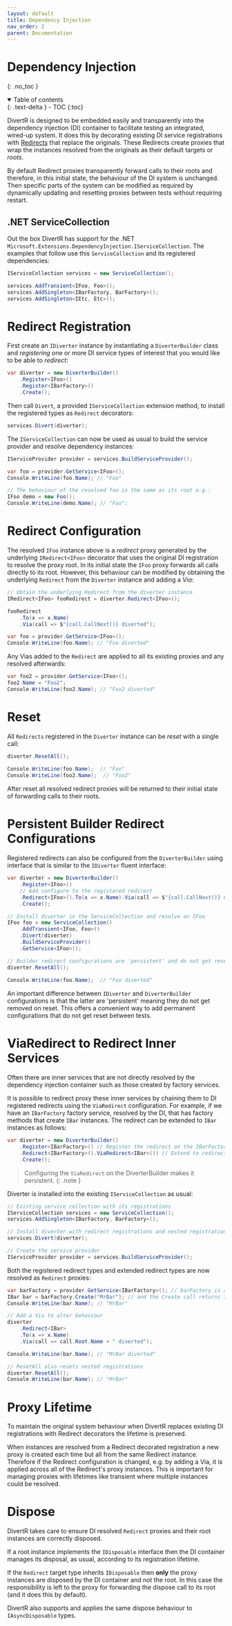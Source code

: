 ```yaml
---
layout: default
title: Dependency Injection
nav_order: 2
parent: Documentation
---
```


# Dependency Injection

{: .no_toc }

<details open markdown="block">
  <summary>
    Table of contents
  </summary>
  {: .text-delta }
- TOC
{:toc}
</details>

DivertR is designed to be embedded easily and transparently into the dependency injection (DI) container to facilitate testing an integrated, wired-up system.
It does this by decorating existing DI service registrations with [Redirects](../redirects/) that replace the originals.
These Redirects create proxies that wrap the instances resolved from the originals as their default targets or *roots*.

By default Redirect proxies transparently forward calls to their roots and therefore, in this initial state, the behaviour of the DI system is unchanged.
Then specific parts of the system can be modified as required by dynamically updating and resetting proxies between tests without requiring restart.

## .NET ServiceCollection

Out the box DivertR has support for the .NET `Microsoft.Extensions.DependencyInjection.IServiceCollection`. The examples that follow use this `ServiceCollection` and its registered dependencies:

```csharp
IServiceCollection services = new ServiceCollection();

services.AddTransient<IFoo, Foo>();
services.AddSingleton<IBarFactory, BarFactory>();
services.AddSingleton<IEtc, Etc>();
```

# Redirect Registration

First create an `IDiverter` instance by instantiating a `DiverterBuilder` class and *registering* one or more DI service types of interest that you would like to be able to *redirect*:

```csharp
var diverter = new DiverterBuilder()
    .Register<IFoo>()
    .Register<IBarFactory>()
    .Create();
```

Then call `Divert`, a provided `IServiceCollection` extension method, to install the registered types as `Redirect` decorators:

```csharp
services.Divert(diverter);
```

The `IServiceCollection` can now be used as usual to build the service provider and resolve dependency instances:

```csharp
IServiceProvider provider = services.BuildServiceProvider();

var foo = provider.GetService<IFoo>();
Console.WriteLine(foo.Name); // "Foo"

// The behaviour of the resolved foo is the same as its root e.g.:
IFoo demo = new Foo();
Console.WriteLine(demo.Name); // "Foo";
```

# Redirect Configuration

The resolved `IFoo` instance above is a *redirect* proxy generated by the underlying `IRedirect<IFoo>` decorator that uses the original DI registration to resolve the proxy root.
In its initial state the `IFoo` proxy forwards all calls directly to its root. However, this behaviour can be modified by obtaining the underlying `Redirect`
from the `Diverter` instance and adding a *Via*:

```csharp
// Obtain the underlying Redirect from the diverter instance
IRedirect<IFoo> fooRedirect = diverter.Redirect<IFoo>(); 

fooRedirect
    .To(x => x.Name)
    .Via(call => $"{call.CallNext()} diverted");

var foo = provider.GetService<IFoo>();
Console.WriteLine(foo.Name); // "Foo diverted"
```

Any Vias added to the `Redirect` are applied to all its existing proxies and any resolved afterwards:

```csharp
var foo2 = provider.GetService<IFoo>();
foo2.Name = "Foo2";
Console.WriteLine(foo2.Name); // "Foo2 diverted"
```

# Reset

All `Redirects` registered in the `Diverter` instance can be *reset* with a single call:

```csharp
diverter.ResetAll();
  
Console.WriteLine(foo.Name);  // "Foo"
Console.WriteLine(foo2.Name);  // "Foo2"
```

After reset all resolved redirect proxies will be returned to their initial state of forwarding calls to their roots.

# Persistent Builder Redirect Configurations

Registered redirects can also be configured from the `DiverterBuilder` using interface that is similar to the `IDiverter` fluent interface:

```csharp
var diverter = new DiverterBuilder()
    .Register<IFoo>()
    // Add configure to the registered redirect
    .Redirect<IFoo>().To(x => x.Name).Via(call => $"{call.CallNext()} diverted")
    .Create();

// Install diverter in the ServiceCollection and resolve an IFoo
IFoo foo = new ServiceCollection()
    .AddTransient<IFoo, Foo>()
    .Divert(diverter)
    .BuildServiceProvider()
    .GetService<IFoo>();

// Builder redirect configurations are 'persistent' and do not get reset
diverter.ResetAll();
  
Console.WriteLine(foo.Name);  // "Foo diverted"
```

An important difference between `IDiverter` and `DiverterBuilder` configurations is that the latter are 'persistent' meaning they do not get removed on reset.
This offers a convenient way to add permanent configurations that do not get reset between tests.

# ViaRedirect to Redirect Inner Services

Often there are inner services that are not directly resolved by the dependency injection container such as those created by factory services.

It is possible to redirect proxy these inner services by chaining them to DI registered redirects using the `ViaRedirect` configuration.
For example, if we have an `IBarFactory` factory service, resolved by the DI, that has factory methods that create `IBar` instances.
The redirect can be extended to `IBar` instances as follows:

```csharp
var diverter = new DiverterBuilder()
    .Register<IBarFactory>() // Register the redirect on the IBarFactory service
    .Redirect<IBarFactory>().ViaRedirect<IBar>()) // Extend to redirect any IBar instances returned by IBarFactory
    .Create();
```

> Configuring the `ViaRedirect` on the DiverterBuilder makes it persistent. 
{: .note }

Diverter is installed into the existing `IServiceCollection` as usual:

```csharp
// Existing service collection with its registrations
IServiceCollection services = new ServiceCollection();
services.AddSingleton<IBarFactory, BarFactory>();

// Install diverter with redirect registrations and nested registrations
services.Divert(diverter);

// Create the service provider
IServiceProvider provider = services.BuildServiceProvider();
```

Both the registered redirect types and extended redirect types are now resolved as `Redirect` proxies:

```csharp
var barFactory = provider.GetService<IBarFactory>(); // barFactory is an IRedirect<IBarFactory> proxy
IBar bar = barFactory.Create("MrBar"); // and the Create call returns IRedirect<IBar> proxies
Console.WriteLine(bar.Name); // "MrBar"

// Add a Via to alter behaviour
diverter
    .Redirect<IBar>
    .To(x => x.Name)
    .Via(call => call.Root.Name + " diverted");

Console.WriteLine(bar.Name); // "MrBar diverted"

// ResetAll also resets nested registrations
diverter.ResetAll();
Console.WriteLine(bar.Name); // "MrBar"
```

# Proxy Lifetime

To maintain the original system behaviour when DivertR replaces existing DI registrations with Redirect decorators the lifetime is preserved.

When instances are resolved from a Redirect decorated registration a new proxy is created each time but all from the same Redirect instance.
Therefore if the Redirect configuration is changed, e.g. by adding a Via, it is applied across all of the Redirect's proxy instances. 
This is important for managing proxies with lifetimes like transient where multiple instances could be resolved.

# Dispose

DivertR takes care to ensure DI resolved `Redirect` proxies and their root instances are correctly disposed. 

If a root instance implements the `IDisposable` interface then the DI container manages its disposal, as usual, according to its registration lifetime.

If the `Redirect` target type inherits `IDisposable` then **only** the proxy instances are disposed by the DI container and not the root.
In this case the responsibility is left to the proxy for forwarding the dispose call to its root (and it does this by default).

DivertR also supports and applies the same dispose behaviour to `IAsyncDisposable` types.
